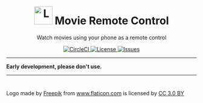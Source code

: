 <h1 align="center">
  <img alt="Logo" src="https://image.flaticon.com/icons/svg/421/421829.svg" height="48">
  Movie Remote Control
</h1>

<p align="center">
  Watch movies using your phone as a remote control
</p>

<p align="center">
  <a href="https://circleci.com/gh/n4bb12/workflows/movie-client">
    <img alt="CircleCI" src="https://flat.badgen.net/circleci/github/n4bb12/movie-client?icon=circleci">
  </a>
  <!-- <a href="https://lgtm.com/projects/g/n4bb12/movie-client/alerts">
    <img alt="LGTM" src="https://flat.badgen.net/lgtm/alerts/g/n4bb12/movie-client?icon=lgtm">
  </a> -->
  <!-- <a href="https://david-dm.org/n4bb12/movie-client">
    <img alt="Dependencies" src="https://flat.badgen.net/david/dep/n4bb12/movie-client?icon=npm">
  </a> -->
  <a href="https://raw.githubusercontent.com/n4bb12/movie-client/master/LICENSE">
    <img alt="License" src="https://flat.badgen.net/github/license/n4bb12/movie-client?icon=github">
  </a>
  <!-- <a href="https://hub.docker.com/r/n4bb1/movie-client">
    <img alt="Docker" src="https://flat.badgen.net/badge/docker/n4bb1%2Fmovie-client/22b8eb?icon=docker">
  </a> -->
  <!-- <a href="https://app.netlify.com/sites/movie-client/deploys">
    <img alt="Netlify" src="https://img.shields.io/badge/netlify-movie-client.netlify.com-00ad9f.svg?style=flat-square&logo=netlify">
  </a> -->
  <a href="https://github.com/n4bb12/movie-client/issues/new">
    <img alt="Issues" src="https://flat.badgen.net/badge/github/create issue/pink?icon=github">
  </a>
</p>

<hr>

**Early development, please don't use.**

<hr>

<!-- ## Run with Docker

Quickly test it out:

```text
docker run \
  --name movie-client \
  --publish 8080:80 \
  --interactive \
  --tty \
  --rm \
  n4bb1/movie-client:0.0.0-1
```

Autostart it:

```text
docker run \
  --name movie-client \
  --publish 8080:80 \
  --interactive \
  --tty \
  --detach \
  --restart unless-stopped \
  n4bb1/movie-client:0.0.0-1
``` -->

<!-- ## Run with Node.js -->

#

Logo made by <a href="http://www.freepik.com" title="Freepik">Freepik</a> from <a href="https://www.flaticon.com/free-icon/television_421829" title="Flaticon">www.flaticon.com</a> is licensed by <a href="http://creativecommons.org/licenses/by/3.0/" title="Creative Commons BY 3.0" target="_blank">CC 3.0 BY</a>
